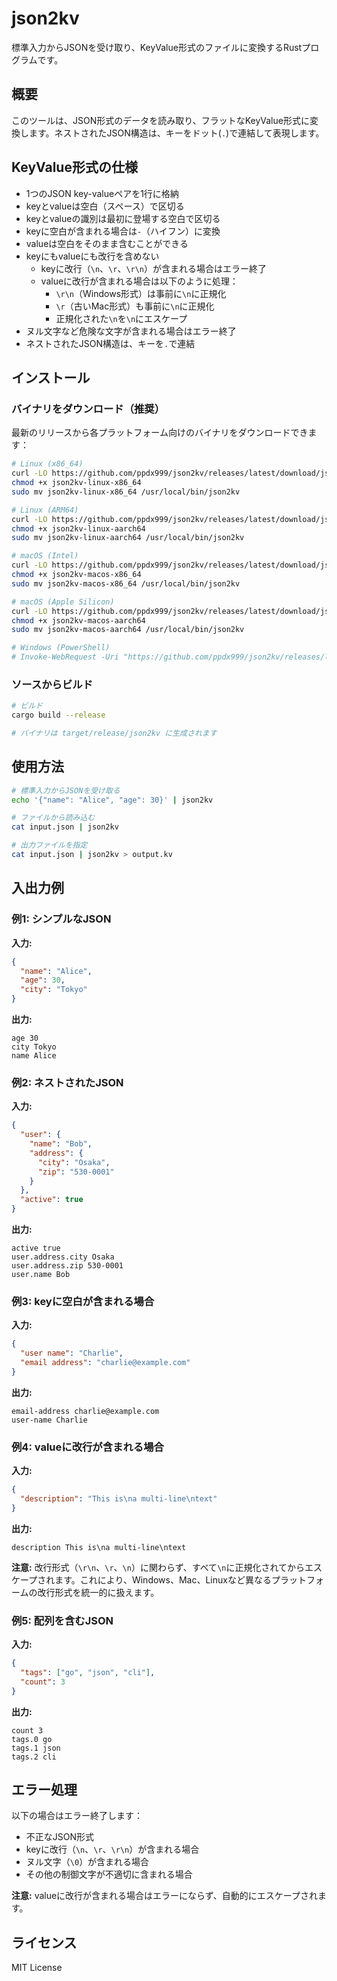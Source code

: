 # json2kv

標準入力からJSONを受け取り、KeyValue形式のファイルに変換するRustプログラムです。

## 概要

このツールは、JSON形式のデータを読み取り、フラットなKeyValue形式に変換します。ネストされたJSON構造は、キーをドット(`.`)で連結して表現します。

## KeyValue形式の仕様

- 1つのJSON key-valueペアを1行に格納
- keyとvalueは空白（スペース）で区切る
- keyとvalueの識別は最初に登場する空白で区切る
- keyに空白が含まれる場合は`-`（ハイフン）に変換
- valueは空白をそのまま含むことができる
- keyにもvalueにも改行を含めない
  - keyに改行（`\n`、`\r`、`\r\n`）が含まれる場合はエラー終了
  - valueに改行が含まれる場合は以下のように処理：
    - `\r\n`（Windows形式）は事前に`\n`に正規化
    - `\r`（古いMac形式）も事前に`\n`に正規化
    - 正規化された`\n`を`\n`にエスケープ
- ヌル文字など危険な文字が含まれる場合はエラー終了
- ネストされたJSON構造は、キーを`.`で連結

## インストール

### バイナリをダウンロード（推奨）

最新のリリースから各プラットフォーム向けのバイナリをダウンロードできます：

```bash
# Linux (x86_64)
curl -LO https://github.com/ppdx999/json2kv/releases/latest/download/json2kv-linux-x86_64
chmod +x json2kv-linux-x86_64
sudo mv json2kv-linux-x86_64 /usr/local/bin/json2kv

# Linux (ARM64)
curl -LO https://github.com/ppdx999/json2kv/releases/latest/download/json2kv-linux-aarch64
chmod +x json2kv-linux-aarch64
sudo mv json2kv-linux-aarch64 /usr/local/bin/json2kv

# macOS (Intel)
curl -LO https://github.com/ppdx999/json2kv/releases/latest/download/json2kv-macos-x86_64
chmod +x json2kv-macos-x86_64
sudo mv json2kv-macos-x86_64 /usr/local/bin/json2kv

# macOS (Apple Silicon)
curl -LO https://github.com/ppdx999/json2kv/releases/latest/download/json2kv-macos-aarch64
chmod +x json2kv-macos-aarch64
sudo mv json2kv-macos-aarch64 /usr/local/bin/json2kv

# Windows (PowerShell)
# Invoke-WebRequest -Uri "https://github.com/ppdx999/json2kv/releases/latest/download/json2kv-windows-x86_64.exe" -OutFile "json2kv.exe"
```

### ソースからビルド

```bash
# ビルド
cargo build --release

# バイナリは target/release/json2kv に生成されます
```

## 使用方法

```bash
# 標準入力からJSONを受け取る
echo '{"name": "Alice", "age": 30}' | json2kv

# ファイルから読み込む
cat input.json | json2kv

# 出力ファイルを指定
cat input.json | json2kv > output.kv
```

## 入出力例

### 例1: シンプルなJSON

**入力:**
```json
{
  "name": "Alice",
  "age": 30,
  "city": "Tokyo"
}
```

**出力:**
```
age 30
city Tokyo
name Alice
```

### 例2: ネストされたJSON

**入力:**
```json
{
  "user": {
    "name": "Bob",
    "address": {
      "city": "Osaka",
      "zip": "530-0001"
    }
  },
  "active": true
}
```

**出力:**
```
active true
user.address.city Osaka
user.address.zip 530-0001
user.name Bob
```

### 例3: keyに空白が含まれる場合

**入力:**
```json
{
  "user name": "Charlie",
  "email address": "charlie@example.com"
}
```

**出力:**
```
email-address charlie@example.com
user-name Charlie
```

### 例4: valueに改行が含まれる場合

**入力:**
```json
{
  "description": "This is\na multi-line\ntext"
}
```

**出力:**
```
description This is\na multi-line\ntext
```

**注意:** 改行形式（`\r\n`、`\r`、`\n`）に関わらず、すべて`\n`に正規化されてからエスケープされます。これにより、Windows、Mac、Linuxなど異なるプラットフォームの改行形式を統一的に扱えます。

### 例5: 配列を含むJSON

**入力:**
```json
{
  "tags": ["go", "json", "cli"],
  "count": 3
}
```

**出力:**
```
count 3
tags.0 go
tags.1 json
tags.2 cli
```

## エラー処理

以下の場合はエラー終了します：

- 不正なJSON形式
- keyに改行（`\n`、`\r`、`\r\n`）が含まれる場合
- ヌル文字（`\0`）が含まれる場合
- その他の制御文字が不適切に含まれる場合

**注意:** valueに改行が含まれる場合はエラーにならず、自動的にエスケープされます。

## ライセンス

MIT License
